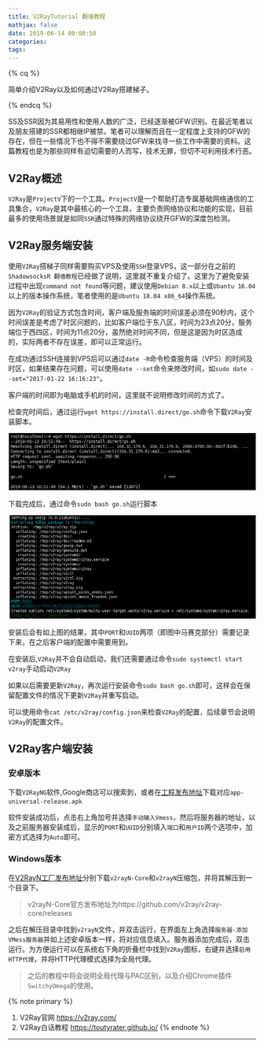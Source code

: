```yaml
---
title: V2RayTutorial 翻墙教程
mathjax: false
date: 2019-06-14 00:00:50
categories:
tags:
---
```


{% cq %}

简单介绍V2Ray以及如何通过V2Ray搭建梯子。

{% endcq %}

<!--more-->

SS及SSR因为其易用性和使用人数的广泛，已经逐渐被GFW识别。在最近笔者以及朋友搭建的SSR都相继IP被禁。笔者可以理解而且在一定程度上支持的GFW的存在，但在一些情况下也不得不需要绕过GFW来找寻一些工作中需要的资料。这篇教程也是为那些同样有迫切需要的人而写，技术无罪，但切不可利用技术行恶。

## V2Ray概述

`V2Ray`是`ProjectV`下的一个工具。`ProjectV`是一个帮助打造专属基础网络通信的工具集合，`V2Ray`是其中最核心的一个工具，主要负责网络协议和功能的实现，目前最多的使用场景就是如同`SSR`通过特殊的网络协议绕开GFW的深度包检测。

## V2Ray服务端安装

使用`V2Ray`搭梯子同样需要购买VPS及使用`SSH`登录VPS，这一部分在之前的`ShadowsocksR 翻墙教程`已经做了说明，这里就不重复介绍了。这里为了避免安装过程中出现`command not found`等问题，建议使用`Debian 8.x`以上或`Ubantu 16.04`以上的版本操作系统，笔者使用的是`Ubuntu 18.04 x86_64`操作系统。

因为`V2Ray`的验证方式包含时间，客户端及服务端的时间误差必须在90秒内，这个时间误差是考虑了时区问题的，比如客户端位于东八区，时间为23点20分，服务端位于西四区，时间为11点20分，虽然绝对时间不同，但是这是因为时区造成的，实际两者不存在误差，即可以正常运行。

在成功通过SSH连接到VPS后可以通过`date -R`命令检查服务端（VPS）的时间及时区，如果结果存在问题，可以使用`date --set`命令来修改时间，如`sudo date --set="2017-01-22 16:16:23"`。

客户端的时间即为电脑或手机的时间，这里就不说明修改时间的方式了。

检查完时间后，通过运行`wget https://install.direct/go.sh`命令下载`V2Ray`安装脚本。

![下载脚本](V2RayTutorial/2019-06-13-22-53-21.png)

下载完成后，通过命令`sudo bash go.sh`运行脚本

![安装结果](V2RayTutorial/2019-06-13-23-08-07.png)

安装后会有如上图的结果，其中`PORT`和`UUID`两项（即图中马赛克部分）需要记录下来，在之后客户端的配置中需要用到。

在安装后,`V2Ray`并不会自动启动，我们还需要通过命令`sudo systemctl start v2ray`手动启动`V2Ray`

如果以后需要更新`V2Ray`，再次运行安装命令`sudo bash go.sh`即可，这样会在保留配置文件的情况下更新`V2Ray`并重写启动。

可以使用命令`cat /etc/v2ray/config.json`来检查`V2Ray`的配置，后续章节会说明`V2Ray`的配置文件。

## V2Ray客户端安装

### 安卓版本

下载`V2RayNG`软件,Google商店可以搜索到，或者在[工程发布地址](https://github.com/2dust/v2rayNG/releases)下载对应`app-universal-release.apk`

软件安装成功后，点击右上角加号并选择`手动输入Vmess`，然后将服务器的地址，以及之前服务器安装成后，显示的`PORT`和`UUID`分别填入`端口`和`用户ID`两个选项中，加密方式选择为`Auto`即可。

### Windows版本

在[V2RayN工厂发布地址](https://github.com/2dust/v2rayN/releases)分别下载`v2rayN-Core`和`v2rayN`压缩包，并将其解压到一个目录下。

> v2rayN-Core官方发布地址为https://github.com/v2ray/v2ray-core/releases

之后在解压目录中找到`v2rayN`文件，并双击运行，在界面左上角选择`服务器-添加VMess服务器`并如上述安卓版本一样，将对应信息填入。服务器添加完成后，双击运行。为方便运行可以在系统右下角的折叠栏中找到`V2Ray`图标，右键并选择`启用HTTP代理`，并将HTTP代理模式选择为全局代理。

> 之后的教程中将会说明全局代理与PAC区别，以及介绍Chrome插件`SwitchyOmega`的使用。

{% note primary %}
1. V2Ray官网 https://v2ray.com/
2. V2Ray白话教程 https://toutyrater.github.io/
{% endnote %}

***